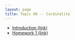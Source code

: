```yaml
---
layout: page
title: Topic 06 -- Cardinality
---
```


* [Introduction (link)](/math180fall2024/modules/cardinality/introduction)
* [Homework 1 (link)](/math180fall2024/modules/cardinality/homework1)


